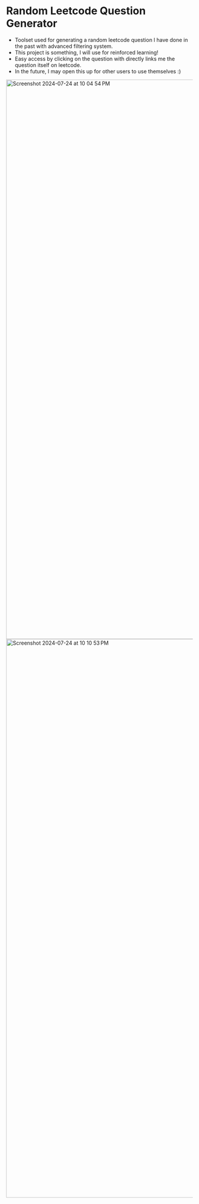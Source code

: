 # Random Leetcode Question Generator 
- Toolset used for generating a random leetcode question I have done in the past with advanced filtering system.
- This project is something, I will use for reinforced learning!
- Easy access by clicking on the question with directly links me the question itself on leetcode.
- In the future, I may open this up for other users to use themselves :) 
<img width="1512" alt="Screenshot 2024-07-24 at 10 04 54 PM" src="https://github.com/user-attachments/assets/f30c17e3-c939-4286-a216-946bbb6ad2b4">
<img width="1510" alt="Screenshot 2024-07-24 at 10 10 53 PM" src="https://github.com/user-attachments/assets/f39580d9-e3a7-4abc-8e5c-795c91e15e6f">

